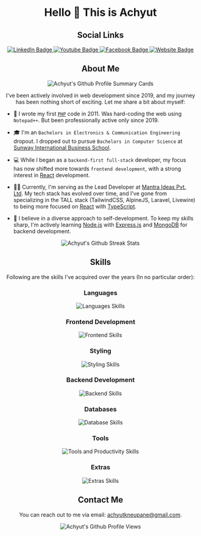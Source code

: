 <h1 align="center">Hello 👋 This is Achyut</h1>

<h2 align="center">Social Links</h2>

<p align="center">
<a href="https://www.linkedin.com/in/achyutneupane/">
  <img src="https://img.shields.io/badge/LinkedIn-blue?style=for-the-badge&logo=linkedin&logoColor=white" alt="LinkedIn Badge"/>
  </a>
  <a href="https://youtube.com/AchyutNeupane">
    <img src="https://img.shields.io/badge/YouTube-red?style=for-the-badge&logo=youtube&logoColor=white" alt="Youtube Badge"/>
    </a>
    <a href="https://facebook.com/AchyutKNeupane">
        <img src="https://img.shields.io/badge/Facebook-blue?style=for-the-badge&logo=facebook&logoColor=white" alt="Facebook Badge"/>
        </a>
        <a href="https://achyut.com.np">
        <img src="https://img.shields.io/badge/Website-000000?style=for-the-badge&logo=About.me&logoColor=white" alt="Website Badge"/>
        </a>
</p>

<h2 align="center">About Me</h1>

<p align="center">
  <img src="http://github-profile-summary-cards.vercel.app/api/cards/profile-details?username=achyutkneupane&theme=monokai" alt="Achyut's Github Profile Summary Cards">
</p>

<p align="center">
I've been actively involved in web development since 2019, and my journey has been nothing short of exciting. Let me share a bit about myself:

- 🚀 I wrote my first [`PHP`](https://www.php.net/) code in 2011. Was hard-coding the web using `Notepad++`. But been professionally active only since 2019.

- 🎓 I'm an `Bachelors in Electronics & Communication Engineering` dropout. I dropped out to pursue `Bachelors in Computer Science` at [Sunway International Business School](https://www.sunway.edu.np/).

- 💻 While I began as a `backend-first full-stack` developer, my focus has now shifted more towards `frontend development`, with a strong interest in [React](https://reactjs.org/) development.

- 👨‍💻 Currently, I'm serving as the Lead Developer at [Mantra Ideas Pvt. Ltd](https://mantraideas.com/). My tech stack has evolved over time, and I've gone from specializing in the TALL stack (TailwindCSS, AlpineJS, Laravel, Livewire) to being more focused on [React](https://reactjs.org/) with [TypeScript](https://www.typescriptlang.org/).

- 🌱 I believe in a diverse approach to self-development. To keep my skills sharp, I'm actively learning [Node.js](https://nodejs.org/) with [Express.js](https://expressjs.com/) and [MongoDB](https://www.mongodb.com/) for backend development.
</p>

<p align="center">
  <img src="http://github-readme-streak-stats.herokuapp.com?user=achyutkneupane&theme=nordfox&hide_border=true&border_radius=5.5&date_format=M%20j%5B%2C%20Y%5D" alt="Achyut's Github Streak Stats">
</p>

<h2 align="center">Skills</h1>

<p align="center">
  Following are the skills I've acquired over the years (In no particular order):
</p>

<h3 align="center">Languages</h3>

<p align="center">
  <img src="https://skillicons.dev/icons?i=php,js,ts,python,go,dart,java" alt="Languages Skills">
</p>

<h3 align="center">Frontend Development</h3>

<p align="center">
  <img src="https://skillicons.dev/icons?i=react,alpinejs,graphql,apollo" alt="Frontend Skills">
</p>

<h3 align="center">Styling</h3>

<p align="center">
  <img src="https://skillicons.dev/icons?i=html,css,bootstrap,tailwind,styledcomponents,materialui,sass" alt="Styling Skills">
</p>

<h3 align="center">Backend Development</h3>

<p align="center">
  <img src="https://skillicons.dev/icons?i=laravel,nodejs,express,django" alt="Backend Skills">
</p>

<h3 align="center">Databases</h3>

<p align="center">
  <img src="https://skillicons.dev/icons?i=mysql,postgres,mongodb,redis" alt="Database Skills">
</p>

<h3 align="center">Tools</h3>

<p align="center">
  <img src="https://skillicons.dev/icons?i=git,github,githubactions,gitlab,vscode,bash,docker,firebase,linux,latex,postman,cloudflare,md," alt="Tools and Productivity Skills">
</p>

<h3 align="center">Extras</h3>

<p align="center">
  <img src="https://skillicons.dev/icons?i=ai,ps,pr" alt="Extras Skills">
</p>

<h2 align="center">Contact Me</h2>

<p align="center">
  You can reach out to me via email: <a href="mailto:achyutkneupane@gmail.com">achyutkneupane@gmail.com</a>.
</p>

<p align="center">
<img src="https://komarev.com/ghpvc/?username=achyutkneupane&style=for-the-badge&color=blueviolet&label=Profile+Views&base=1000" alt="Achyut's Github Profile Views">
</p>
